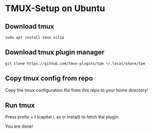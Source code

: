 # TMUX-Setup on Ubuntu

## Download tmux

``
sudo apt install tmux xclip
``

## Download tmux plugin manager

``
git clone https://github.com/tmux-plugins/tpm ~/.local/share/tpm
``

## Copy tmux config from repo

Copy the tmux configuration file from this repo to your home directory!

## Run tmux

Press prefix + I (capital i, as in Install) to fetch the plugin.

You are done!
